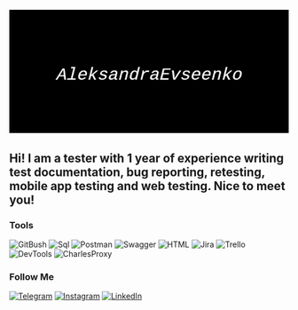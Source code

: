 [![Header](https://github.com/AleksandraEvseenko/AleksandraEvseenko/blob/main/assets/quote-2022-10-27-612f4eb6fba369eee68654bb40deefc8.jpg)](https://github.com/AleksandraEvseenko)

## Hi! I am a tester with 1 year of experience writing test documentation, bug reporting, retesting, mobile app testing and web testing. Nice to meet you!

### Tools
![GitBush](https://img.shields.io/badge/-GitBash-010101?style=for-the-badge&logo=GitBash&logoColor=FEF8D4)
![Sql](https://img.shields.io/badge/-Sql-010101?style=for-the-badge&logo=Sql&logoColor=7AA6D7)
![Postman](https://img.shields.io/badge/-Postman-010101?style=for-the-badge&logo=Postman&logoColor=EF9F26)
![Swagger](https://img.shields.io/badge/-Swagger-010101?style=for-the-badge&logo=Swagger&logoColor=89B524)
![HTML](https://img.shields.io/badge/-HTML-010101?style=for-the-badge&logo=HTML&logoColor=FFE001)
![Jira](https://img.shields.io/badge/-Jira-010101?style=for-the-badge&logo=Jira&logoColor=5173BD)
![Trello](https://img.shields.io/badge/-Trello-010101?style=for-the-badge&logo=Trello&logoColor=1D57A9)
![DevTools](https://img.shields.io/badge/DevTools-090909?style=for-the-badge&logo=googlechrome&logoColor=2674f2)
![CharlesProxy](https://img.shields.io/badge/CharlesProxy-090909?style=for-the-badge&logo=charlesproxy&logoColor=8cc4d7)
### Follow Me
[![Telegram](https://img.shields.io/badge/-Telegram-010101?style=for-the-badge&logo=Telegram&logoColor=27A0D9)](https://t.me/AleksandraE99)
[![Instagram](https://img.shields.io/badge/-Instagram-010101?style=for-the-badge&logo=Instagram&logoColor=B4068E)](https://www.instagram.com/evseenko._)
[![LinkedIn](https://img.shields.io/badge/-LinkedIn-010101?style=for-the-badge&logo=LinkedIn&logoColor=007BB6)](https://www.linkedin.com/in/aleksandra-evseenko-024a07242/)
